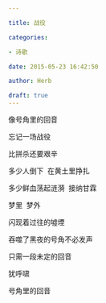 ```yaml
---

title: 战役

categories:

- 诗歌

date: 2015-05-23 16:42:50

author: Herb

draft: true
---
```


像号角里的回音

忘记一场战役

比拼杀还要艰辛

多少人倒下  在黄土里挣扎

多少鲜血荡起涟漪  接纳甘霖

梦里  梦外

闪现着过往的墟堙

吞噬了黑夜的号角不必发声

只需一段未定的回音

犹呼啸

号角里的回音
